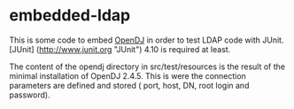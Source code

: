 embedded-ldap
=============
This is some code to embed [OpenDJ](http://www.forgerock.com/opendj.html "OpenDJ") in order to test LDAP code with JUnit.
[JUnit] (http://www.junit.org "JUnit") 4.10 is required at least.


The content of the opendj directory in src/test/resources is the result of the minimal installation of OpenDJ 2.4.5.
This is were the connection parameters are defined and stored ( port, host, DN, root login and password).
